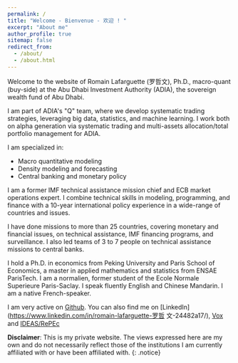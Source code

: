 ```yaml
---
permalink: /
title: "Welcome - Bienvenue - 欢迎 ! "
excerpt: "About me"
author_profile: true
sitemap: false
redirect_from: 
  - /about/
  - /about.html
---
```



Welcome to the website of Romain Lafarguette (罗哲文), Ph.D., macro-quant (buy-side) at the Abu Dhabi Investment Authority (ADIA), the sovereign wealth fund of Abu Dhabi.

I am part of ADIA's "Q" team, where we develop systematic trading strategies, leveraging big data, statistics, and machine learning. I work both on alpha generation via systematic trading and multi-assets allocation/total portfolio management for ADIA. 

I am specialized in:
- Macro quantitative modeling
- Density modeling and forecasting
- Central banking and monetary policy

I am a former IMF technical assistance mission chief and ECB market operations expert. I combine technical skills in modeling, programming, and finance with a 10-year international policy experience in a wide-range of countries and issues.

I have done missions to more than 25 countries, covering monetary and financial issues, on technical assistance, IMF financing programs, and surveillance. I also led teams of 3 to 7 people on technical assistance missions to central banks. 

I hold a Ph.D. in economics from Peking University and Paris School of Economics, a master in applied mathematics and statistics from ENSAE ParisTech. I am a normalien, former student of the Ecole Normale Superieure Paris-Saclay. I speak fluently English and Chinese Mandarin. I am a native French-speaker. 

I am very active on [Github](https://github.com/romainlafarguette). You can
also find me on [LinkedIn](https://www.linkedin.com/in/romain-lafarguette-罗哲
文-24482a17/), [Vox](http://www.voxeu.org/person/romain-lafarguette) and
[IDEAS/RePEc](https://ideas.repec.org/f/pla661.html)  

**Disclaimer**: This  is my private website.  The views expressed here are my own and do not necessarily reflect those of the institutions I  am
currently  affiliated  with  or have  been affiliated with.
{: .notice}
